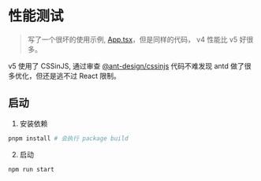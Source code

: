 # 性能测试

> 写了一个很坏的使用示例, [App.tsx](./examples/with-antd5//src/App.tsx)，但是同样的代码， v4 性能比 v5 好很多。

v5 使用了 CSSinJS, 通过审查 [@ant-design/cssinjs](https://github.com/ant-design/cssinjs) 代码不难发现 antd 做了很多优化，但还是逃不过 React 限制。

## 启动

1. 安装依赖
   
```bash
pnpm install # 会执行 package build
```

2. 启动

```bash
npm run start
```
